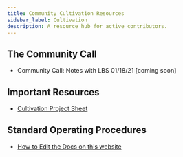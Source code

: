 ```yaml
---
title: Community Cultivation Resources
sidebar_label: Cultivation
description: A resource hub for active contributors.
---
```


## The Community Call

- Community Call: Notes with LBS 01/18/21 \[coming soon]

## Important Resources

- [Cultivation Project Sheet](https://docs.google.com/spreadsheets/d/1tEXql34BcB34KuOoeTD8C-opmnFSYji7tDkt-_UcdkM/edit#gid=1152703281)

## Standard Operating Procedures

- [How to Edit the Docs on this website](https://roamresearch.com/#/app/SourceCred/page/gUykKZsQq)
